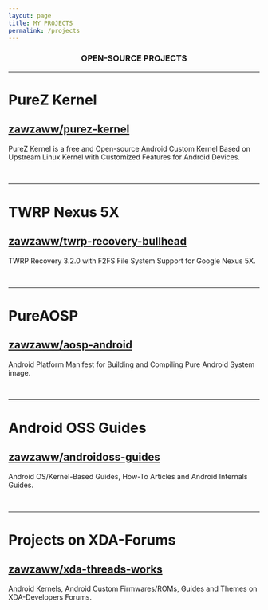 ```yaml
---
layout: page
title: MY PROJECTS
permalink: /projects
---
```


<h3 align="center">OPEN-SOURCE PROJECTS</h3>

---
    
<h1>PureZ Kernel</h1>
<h2><a href="https://zawzaww.github.io/projects/purez-kernel">zawzaww/purez-kernel</a></h2>
<p>PureZ Kernel is a free and Open-source Android Custom Kernel Based on Upstream Linux Kernel with Customized Features for Android Devices.</p>
<br>

---

<h1>TWRP Nexus 5X</h1>
<h2><a href="https://zawzaww.github.io/projects/twrp-recovery-bullhead">zawzaww/twrp-recovery-bullhead</a></h2>
<p>TWRP Recovery 3.2.0 with F2FS File System Support for Google Nexus 5X.</p>
<br>

---

<h1>PureAOSP</h1>
<h2><a href="https://github.com/zawzaww/aosp-android">zawzaww/aosp-android</a></h2>
<p>Android Platform Manifest for Building and Compiling Pure Android System image.</p>
<br>

---

<h1>Android OSS Guides</h1>
<h2><a href="https://zawzaww.github.io/projects/androidoss-guides">zawzaww/androidoss-guides</a></h2>
<p>Android OS/Kernel-Based Guides, How-To Articles and Android Internals Guides.</p>
<br>

---

<h1>Projects on XDA-Forums</h1>
<h2><a href="https://zawzaww.github.io/projects/xda-threads-works">zawzaww/xda-threads-works</a></h2>
<p>Android Kernels, Android Custom Firmwares/ROMs, Guides and Themes on XDA-Developers Forums.</p>
